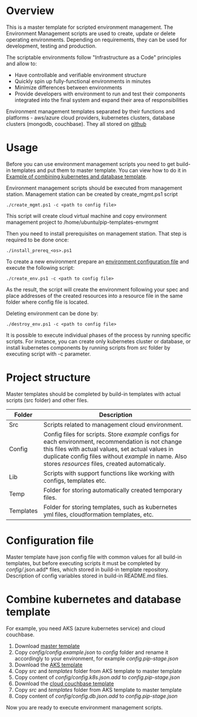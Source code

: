 # Overview

This is a master template for scripted environment management.
The Environment Management scripts are used to create, update or delete operating environments.
Depending on requirements, they can be used for development, testing and production.

The scriptable environments follow "Infrastructure as a Code" principles and allow to:
* Have controllable and verifiable environment structure
* Quickly spin up fully-functional environments in minutes
* Minimize differences between environments
* Provide developers with environment to run and test their components integrated into the final system and expand their area of responsibilities

Environment management templates separated by their functions and platforms - aws/azure cloud providers, kubernetes clusters, database clusters (mongodb, couchbase). They all stored on [github](https://github.com/pip-templates)

# Usage

Before you can use environment management scripts you need to get build-in templates and put them to master template. You can view how to do it in [Example of combining kubernetes and database template](#combine-kubernetes-and-database-template).

Environment management scripts should be executed from management station. Management station can be created by create_mgmt.ps1 script

`
./create_mgmt.ps1 -c <path to config file>
`

This script will create cloud virtual machine and copy environment management project to /home/ubuntu/pip-templates-envmgmt

Then you need to install prerequisites on management station. That step is required to be done once:

`
./install_prereq_<os>.ps1
`

To create a new environment prepare an [environment configuration file](#configuration-file) and execute the following script:

`
./create_env.ps1 -c <path to config file>
`

As the result, the script will create the environment following your spec and place addresses of the created resources
into a resource file in the same folder where config file is located.

Deleting environment can be done by:

`
./destroy_env.ps1 -c <path to config file>
`

It is possible to execute individual phases of the process by running specific scripts.
For instance, you can create only kubernetes cluster or database, or install kubernetes components by running scripts from *src* folder by executing script with -c parameter.

# Project structure

Master templates should be completed by build-in templates with actual scripts (src folder) and other files.

| Folder | Description |
|----|----|
| Src | Scripts related to management cloud environment. |  
| Config | Config files for scripts. Store *example* configs for each environment, recommendation is not change this files with actual values, set actual values in duplicate config files without *example* in name. Also stores *resources* files, created automaticaly. | 
| Lib | Scripts with support functions like working with configs, templates etc. | 
| Temp | Folder for storing automatically created temporary files. | 
| Templates | Folder for storing templates, such as kubernetes yml files, cloudformation templates, etc. | 

# Configuration file

Master template have json config file with common values for all build-in templates, but before executing scripts it must be completed by *config/*.json.add* files, which stored in build-in template repository.
Description of config variables stored in build-in README.md files.

# Combine kubernetes and database template

For example, you need AKS (azure kubernetes service) and cloud couchbase.

1. Download [master template](https://github.com/pip-templates/pip-templates-env-master)
2. Copy *config/config.example.json* to *config* folder and rename it accordingly to your environment, for example *config.pip-stage.json*
3. Download the [AKS template](https://github.com/pip-templates/pip-templates-env-aks)
4. Copy *src* and *templates* folder from AKS template to master template 
5. Copy content of *config/config.k8s.json.add* to *config.pip-stage.json*
6. Download the [cloud couchbase template](https://github.com/pip-templates/pip-templates-db-cloud)
7. Copy *src* and *templates* folder from AKS template to master template 
8. Copy content of *config/config.db.json.add* to *config.pip-stage.json*

Now you are ready to execute environment management scripts.

